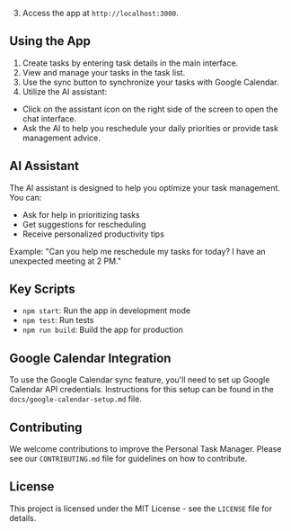 3. Access the app at `http://localhost:3000`.

## Using the App

1. Create tasks by entering task details in the main interface.
2. View and manage your tasks in the task list.
3. Use the sync button to synchronize your tasks with Google Calendar.
4. Utilize the AI assistant:
- Click on the assistant icon on the right side of the screen to open the chat interface.
- Ask the AI to help you reschedule your daily priorities or provide task management advice.

## AI Assistant

The AI assistant is designed to help you optimize your task management. You can:
- Ask for help in prioritizing tasks
- Get suggestions for rescheduling
- Receive personalized productivity tips

Example: "Can you help me reschedule my tasks for today? I have an unexpected meeting at 2 PM."

## Key Scripts

- `npm start`: Run the app in development mode
- `npm test`: Run tests
- `npm run build`: Build the app for production

## Google Calendar Integration

To use the Google Calendar sync feature, you'll need to set up Google Calendar API credentials. Instructions for this setup can be found in the `docs/google-calendar-setup.md` file.

## Contributing

We welcome contributions to improve the Personal Task Manager. Please see our `CONTRIBUTING.md` file for guidelines on how to contribute.

## License

This project is licensed under the MIT License - see the `LICENSE` file for details.